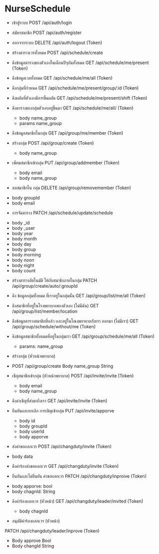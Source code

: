 # NurseSchedule


* เข้าสู่ระบบ
POST /api/auth/login 
* สมัครสมาชิก
POST /api/auth/register
* ออกจากระบบ
DELETE /api/auth/logout (Token)

* สร้างตารางเวรทั้งหมด
POST /api/schedule/create

* ดึงข้อมูลตารางของตัวเองในเดือนปัจุบันทั้งหมด
GET /api/schedule/me/present (Token)
* ดึงข้อมูลเวลทั้งหมด
GET /api/schedule/me/all (Token)
* ดึงกลุ่มที่กำหนด
GET /api/schedule/me/present/group/:id (Token)
* ดึงผลัดที่ตัวเองมีการขึ้นผลัด
GET /api/schedule/me/present/shift (Token)
* ดึงตารางของกลุ่มตัวเองอยู่ขึ้นมา 
GET /api/schedule/me/all/ (Token)
  - body name_group
  - params name_group

* ดึงข้อมูลสมาชิกในกลุ่ม
GET /api/group/me/member (Token)
* สร้างกลุ่ม
POST /api/group/create (Token)
  - body name_group
* เพิ่ทมสมาชิกเข้ากลุ่ม
PUT /api/group/addmember (Token)
  - body email
  - body name_group
 * ลบสมาชิกใน กลุ่ม
DELETE /api/group/removemember (Token)
  - body groupId
  - body email
  
 * การจัดตาราง
 PATCH /api/schedule/update/schedule
  - body _id
  - body _user
  - body year
  - body month
  - body day
  - body group
  - body morning
  - body noon
  - body night
  - body count
  
* สร้างตารางอัตโนมัติ ให้กับสมาชิกภายในกลุ่ม
PATCH /api/group/create/auto/:groupId
* ดึง ข้อมูลกลุ่มทั้งหมด ที่เราอยู่ในกลุ่มนั้น
GET /api/group/list/me/all (Token)

* ดึงสมาชิกที่อยู่ในโรงพยาบาลของตัวเอง (ไม่มีฉัน)
GET /api/group/list/member/location
* ดึงข้อมูลตารางสมาชิกที่เเล้ว เเละอยู่ในโณงพยาบาลกับเรา ออกมา (ไม่มีเรา)
GET /api/group/schedule/without/me (Token)
* ดึงข้อมูลสมาชิกทั้งหมดที่อยู่ในกลุ่มเรา 
GET /api/group/schedule/me/all (Token) 
  - params: name_group



* สร้างกลุ่ม (หัวหน้าพยาบาล)
* POST /api/group/create 
  Body name_group String
 
* เชิญสมาชิกเข้ากลุ่ม (หัวหน้าพยาบาล)
POST /api/invite/invite (Token)
  - body email
  - body name_group
  
* ดึงคำเชิญที่ส่งมาถึงเรา
GET /api/invite/invite (Token)

* ยืนยันเเละยกเลิก การเชิญเข้ากลุ่ม
PUT /api/invite/apporve
  - body id
  - body groupId
  - body userId
  - body apporve 
  
 * ส่งคำขอเเลกเวร
 POST /api/changduty/invite (Token)
  - body data
 * ดึงคำร้องส่งขอเเลกเวร
 GET /api/changduty/invite (Token)
 
 * ยืนยันเเละไม่ยืนยัน คำขอเเลกเวร
 PATCH /api/changduty/inproive (Token)
  - body apporve: bool
  - body chagnId: String
 
* ดึงคำร้องเเลกเวร (หัวหน้า)
GET /api/changduty/leader/invited (Token)
  - body chagnId


* อนุมัติคำร้องเเลกเวร (หัวหน้า)

PATCH /api/changduty/leader/inprove (Token)
  - Body approve Bool
  - Body changId String
 
